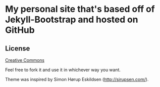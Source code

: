 # My personal site that's based off of Jekyll-Bootstrap and hosted on GitHub

## License

[Creative Commons](http://creativecommons.org/licenses/by-nc-sa/3.0/)

Feel free to fork it and use it in whichever way you want.

Theme was inspired by Simon Hørup Eskildsen (http://sirupsen.com/).